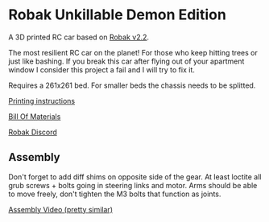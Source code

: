 # Robak Unkillable Demon Edition

A 3D printed RC car based on [Robak v2.2](https://github.com/robaki-dev/robak/).

The most resilient RC car on the planet! For those who keep hitting trees or just like bashing.
If you break this car after flying out of your apartment window I consider this project a fail and I will try to fix it.

Requires a 261x261 bed. For smaller beds the chassis needs to be splitted.

[Printing instructions](docs/printing.md)

[Bill Of Materials](docs/BOM.md)

[Robak Discord](https://discord.gg/4mxkpQYTXy)

## Assembly

Don't forget to add diff shims on opposite side of the gear.
At least loctite all grub screws + bolts going in steering links and motor.
Arms should be able to move freely, don't tighten the M3 bolts that function as joints.

[Assembly Video (pretty similar)](https://www.youtube.com/watch?v=374VbFoaV5E)